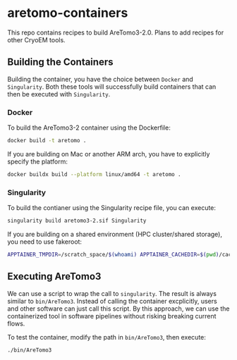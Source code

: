 # aretomo-containers
This repo contains recipes to build AreTomo3-2.0. Plans to add recipes for other CryoEM tools.

## Building the Containers
Building the container, you have the choice between `Docker` and `Singularity`. Both these tools will successfully build containers that can then be executed with `Singularity`.

### Docker
To build the AreTomo3-2 container using the Dockerfile:
```sh
docker build -t aretomo .
```
If you are building on Mac or another ARM arch, you have to explicitly specify the platform:
```sh
docker buildx build --platform linux/amd64 -t aretomo .
```

### Singularity
To build the contianer using the Singularity recipe file, you can execute:
```sh
singularity build aretomo3-2.sif Singularity
```
If you are building on a shared environment (HPC cluster/shared storage), you need to use fakeroot:
```sh
APPTAINER_TMPDIR=/scratch_space/$(whoami) APPTAINER_CACHEDIR=$(pwd)/cache singularity build --fakeroot aretomo3-2.sif Singularity
```

## Executing AreTomo3
We can use a script to wrap the call to `singularity`. The result is always similar to `bin/AreTomo3`. Instead of calling the container excplicitly, users and other software can just call this script. By this approach, we can use the containerized tool in software pipelines without risking breaking current flows.

To test the container, modify the path in `bin/AreTomo3`, then execute:
```sh
./bin/AreTomo3
```
